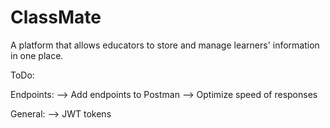 # ClassMate
A platform that allows educators to store and manage learners' information in one place.

ToDo:

Endpoints:
--> Add endpoints to Postman
--> Optimize speed of responses

General:
--> JWT tokens